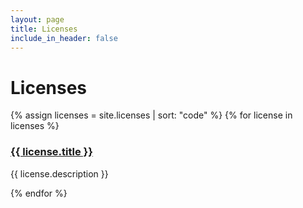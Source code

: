 ```yaml
---
layout: page
title: Licenses
include_in_header: false
---
```


# Licenses

{% assign licenses = site.licenses | sort: "code" %}
{% for license in licenses %}
  <h3><a href="{{ license.url }}" target="_self">{{ license.title }}</a></h3>
  <p>{{ license.description }}</p>
{% endfor %}
